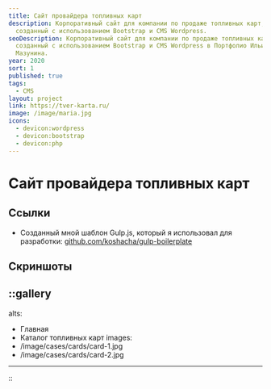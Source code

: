 ```yaml
---
title: Сайт провайдера топливных карт
description: Корпоративный сайт для компании по продаже топливных карт,
  созданный с использованием Bootstrap и CMS Wordpress.
seoDescription: Корпоративный сайт для компании по продаже топливных карт,
  созданный с использованием Bootstrap и CMS Wordpress в Портфолио Ильи
  Мазунина.
year: 2020
sort: 1
published: true
tags:
  - CMS
layout: project
link: https://tver-karta.ru/
image: /image/maria.jpg
icons:
  - devicon:wordpress
  - devicon:bootstrap
  - devicon:php
---
```


# Сайт провайдера топливных карт

## Ссылки

- Созданный мной шаблон Gulp.js, который я использовал для разработки: [github.com/koshacha/gulp-boilerplate](https://github.com/koshacha/gulp-boilerplate)

## Скриншоты

## ::gallery

alts:

- Главная
- Каталог топливных карт
  images:
- /image/cases/cards/card-1.jpg
- /image/cases/cards/card-2.jpg

---

::
